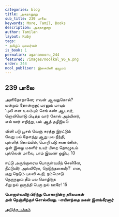 ```yaml
---
categories: blog
title: அகநானூறு
sub_title: 239 பாலை
keywords: More, Tamil, Books
description: அகநானூறு
author: Tamilan
layout: Ruby
tags:
- தமிழ்ப் புலவர்கள்
is_book: 1
permalink: agananooru_244
featured: /images/noolkal_96_6.png
order: 244
nool_publiser: இசையினி குழுமம்
---
```



## 239 பாலை

அளிதோதானே; எவன் ஆவதுகொல்?  
மன்றும் தோன்றாது; மரனும் மாயும்  
'புலி என உலம்பும் செங் கண் ஆடவர்,  
ஞெலியொடு பிடித்த வார் கோல் அம்பினர்,  
எல் ஊர் எறிந்து, பல் ஆத் தழீஇய 5

விளி படு பூசல் வெஞ் சுரத்து இரட்டும்  
வேறு பல் தேஎத்து ஆறு பல நீந்தி,  
புள்ளித் தொய்யில், பொறி படு சுணங்கின்,  
ஒள் இழை மகளிர் உயர் பிறை தொழூஉம்  
புல்லென் மாலை, யாம் இவண் ஒழிய, 10

ஈட்டு அருங்குரைய பொருள்வயிற் செலினே,  
நீட்டுவிர் அல்லிரோ, நெடுந்தகையீர்?' என,  
குறு நெடும் புலவி கூறி, நம்மொடு  
நெருநலும் தீம் பல மொழிந்த  
சிறு நல் ஒருத்தி பெரு நல் ஊரே! 15

**பொருள்வயிற் பிரிந்து போகாநின்ற தலைமகன்  
தன் நெஞ்சிற்குச் சொல்லியது. -எயினந்தை மகன் இளங்கீரனார்**

[அடுத்த பக்கம்](agananooru_245)